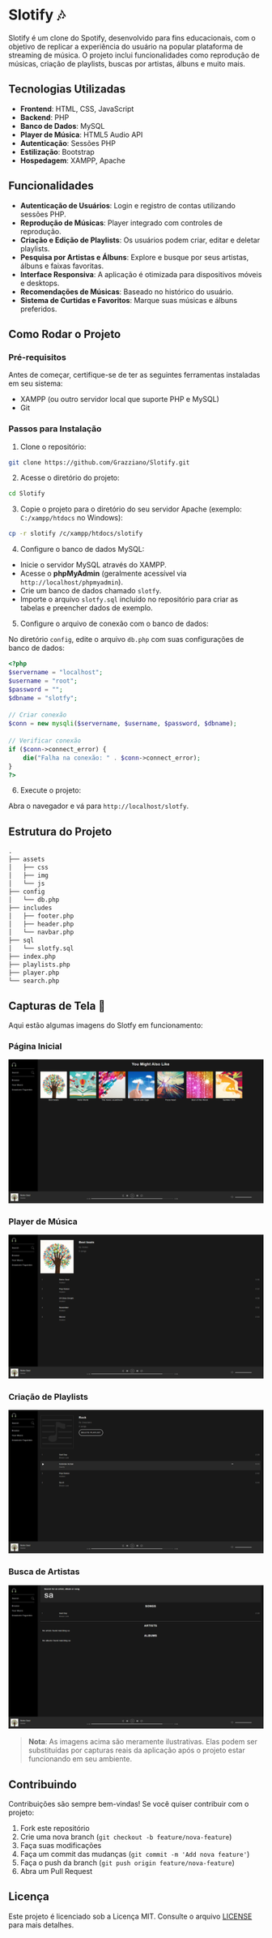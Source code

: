 # Slotify 🎶

Slotify é um clone do Spotify, desenvolvido para fins educacionais, com o objetivo de replicar a experiência do usuário na popular plataforma de streaming de música. O projeto inclui funcionalidades como reprodução de músicas, criação de playlists, buscas por artistas, álbuns e muito mais.

## Tecnologias Utilizadas

- **Frontend**: HTML, CSS, JavaScript
- **Backend**: PHP
- **Banco de Dados**: MySQL
- **Player de Música**: HTML5 Audio API
- **Autenticação**: Sessões PHP
- **Estilização**: Bootstrap
- **Hospedagem**: XAMPP, Apache

## Funcionalidades

- **Autenticação de Usuários**: Login e registro de contas utilizando sessões PHP.
- **Reprodução de Músicas**: Player integrado com controles de reprodução.
- **Criação e Edição de Playlists**: Os usuários podem criar, editar e deletar playlists.
- **Pesquisa por Artistas e Álbuns**: Explore e busque por seus artistas, álbuns e faixas favoritas.
- **Interface Responsiva**: A aplicação é otimizada para dispositivos móveis e desktops.
- **Recomendações de Músicas**: Baseado no histórico do usuário.
- **Sistema de Curtidas e Favoritos**: Marque suas músicas e álbuns preferidos.

## Como Rodar o Projeto

### Pré-requisitos

Antes de começar, certifique-se de ter as seguintes ferramentas instaladas em seu sistema:

- XAMPP (ou outro servidor local que suporte PHP e MySQL)
- Git

### Passos para Instalação

1. Clone o repositório:

```bash
git clone https://github.com/Grazziano/Slotify.git
```

2. Acesse o diretório do projeto:

```bash
cd Slotify
```

3. Copie o projeto para o diretório do seu servidor Apache (exemplo: `C:/xampp/htdocs` no Windows):

```bash
cp -r slotify /c/xampp/htdocs/slotify
```

4. Configure o banco de dados MySQL:

- Inicie o servidor MySQL através do XAMPP.
- Acesse o **phpMyAdmin** (geralmente acessível via `http://localhost/phpmyadmin`).
- Crie um banco de dados chamado `slotfy`.
- Importe o arquivo `slotfy.sql` incluído no repositório para criar as tabelas e preencher dados de exemplo.

5. Configure o arquivo de conexão com o banco de dados:

No diretório `config`, edite o arquivo `db.php` com suas configurações de banco de dados:

```php
<?php
$servername = "localhost";
$username = "root";
$password = "";
$dbname = "slotfy";

// Criar conexão
$conn = new mysqli($servername, $username, $password, $dbname);

// Verificar conexão
if ($conn->connect_error) {
    die("Falha na conexão: " . $conn->connect_error);
}
?>
```

6. Execute o projeto:

Abra o navegador e vá para `http://localhost/slotfy`.

## Estrutura do Projeto

```
.
├── assets
│   ├── css
│   ├── img
│   └── js
├── config
│   └── db.php
├── includes
│   ├── footer.php
│   ├── header.php
│   └── navbar.php
├── sql
│   └── slotfy.sql
├── index.php
├── playlists.php
├── player.php
└── search.php
```

## Capturas de Tela 📸

Aqui estão algumas imagens do Slotfy em funcionamento:

### Página Inicial

![Página Inicial](./assets/img/homepage.png)

### Player de Música

![Player de Música](./assets/img/player.png)

### Criação de Playlists

![Criação de Playlists](./assets/img/create-playlist.png)

### Busca de Artistas

![Busca de Artistas](./assets/img/search-artists.png)

> **Nota**: As imagens acima são meramente ilustrativas. Elas podem ser substituídas por capturas reais da aplicação após o projeto estar funcionando em seu ambiente.

## Contribuindo

Contribuições são sempre bem-vindas! Se você quiser contribuir com o projeto:

1. Fork este repositório
2. Crie uma nova branch (`git checkout -b feature/nova-feature`)
3. Faça suas modificações
4. Faça um commit das mudanças (`git commit -m 'Add nova feature'`)
5. Faça o push da branch (`git push origin feature/nova-feature`)
6. Abra um Pull Request

## Licença

Este projeto é licenciado sob a Licença MIT. Consulte o arquivo [LICENSE](LICENSE) para mais detalhes.

